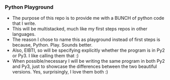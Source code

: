 ### Python Playground
* The purpose of this repo is to provide me with a BUNCH of python code that I write.
* This will be multistacked, much like my first steps repos in other languages.
* The reason I chose to name this as playground instead of first steps is 
because, Python. Play. Sounds better. 
* Also, EIBTI, so will be specifying explicitly whether the program is in Py2 
or Py3. I like calling them that :)
* When possible/necessary I will be writing the same program in both Py2 and Py3, 
just to showcase the differences between the two beautiful versions. 
Yes, surprisingly, I love them both :)